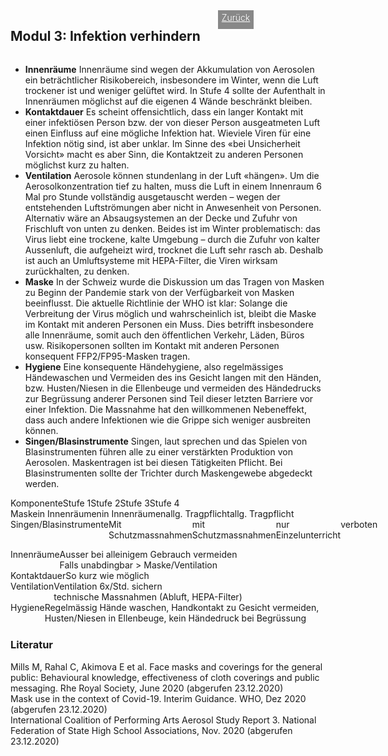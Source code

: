 <html>
  <head>
    <title>Modul 3</title>
    <meta charset="utf-8" />
    <meta http-equiv="expires" content="0">
  <style>
 /* FONTS */
 @import url("https://fonts.googleapis.com/css?family=Open+Sans+Condensed:300,700");
</style>
  </head>
  <body>
 <div style="display:flex;"><h2>Modul 3: Infektion verhindern</h2><div style="margin-left:2em;padding:3px 6px 0 6px;background-color:#888;color:#fff;font-weight:300;height:27px!important;"><a href="main" style="color:#fff;">Zurück</a></div></div>
    <div class="twocol">
    <div class="ntext">
      <ul>
        <li><strong>Innenräume</strong> Innenräume sind wegen der Akkumulation von Aerosolen ein beträchtlicher Risikobereich, insbesondere im Winter, wenn die Luft trockener ist und weniger gelüftet wird. In Stufe 4 sollte der Aufenthalt in Innenräumen möglichst auf die eigenen 4 Wände beschränkt bleiben.</li>
        <li><strong>Kontaktdauer</strong> Es scheint offensichtlich, dass ein langer Kontakt mit einer infektiösen Person bzw. der von dieser Person ausgeatmeten Luft einen Einfluss auf eine mögliche Infektion hat. Wieviele Viren für eine Infektion nötig sind, ist aber unklar. Im Sinne des «bei Unsicherheit Vorsicht» macht es aber Sinn, die Kontaktzeit zu anderen Personen möglichst kurz zu halten.</li>
        <li><strong>Ventilation</strong> Aerosole können stundenlang in der Luft «hängen». Um die Aerosolkonzentration tief zu halten, muss die Luft in einem Innenraum 6 Mal pro Stunde vollständig ausgetauscht werden – wegen der entstehenden Luftströmungen aber nicht in Anwesenheit von Personen. Alternativ wäre an Absaugsystemen an der Decke und Zufuhr von Frischluft von unten zu denken. Beides ist im Winter problematisch: das Virus liebt eine trockene, kalte Umgebung – durch die Zufuhr von kalter Aussenluft, die aufgeheizt wird, trocknet die Luft sehr rasch ab. Deshalb ist auch an Umluftsysteme mit HEPA-Filter, die Viren wirksam zurückhalten, zu denken.</li>
        <li><strong>Maske</strong> In der Schweiz wurde die Diskussion um das Tragen von Masken zu Beginn der Pandemie stark von der Verfügbarkeit von Masken beeinflusst. Die aktuelle Richtlinie der WHO ist klar: Solange die Verbreitung der Virus möglich und wahrscheinlich ist, bleibt die Maske im Kontakt mit anderen Personen ein Muss. Dies betrifft insbesondere alle Innenräume, somit auch den öffentlichen Verkehr, Läden, Büros usw. Risikopersonen sollten im Kontakt mit anderen Personen konsequent FFP2/FP95-Masken tragen.</li>
        <li><strong>Hygiene</strong> Eine konsequente Händehygiene, also regelmässiges Händewaschen und Vermeiden des ins Gesicht langen mit den Händen, bzw. Husten/Niesen in die Ellenbeuge und vermeiden des Händedrucks zur Begrüssung anderer Personen sind Teil dieser letzten Barriere vor einer Infektion. Die Massnahme hat den willkommenen Nebeneffekt, dass auch andere Infektionen wie die Grippe sich weniger ausbreiten können.</li>
        <li><strong>Singen/Blasinstrumente</strong> Singen, laut sprechen und das Spielen von Blasinstrumenten führen alle zu einer verstärkten Produktion von Aerosolen. Maskentragen ist bei diesen Tätigkeiten Pflicht. Bei Blasinstrumenten sollte der Trichter durch Maskengewebe abgedeckt werden.</li> 
      </ul>
    </div>
  </div>
  <div class="ntable" style="display:flex;width:100%;min-width:400px;">
    <div class="tbl5 st0">
      Komponente
    </div>
    <div class="tbl5 st1">
      Stufe 1
    </div>
    <div class="tbl5 st2">
      Stufe 2
    </div>
    <div class="tbl5 st3">
      Stufe 3
    </div>
    <div class="tbl5 st4">
      Stufe 4
    </div>
    </div>
     <div class="ntbl" style="display:flex;width:100%;min-width:400px;">
    <div class="tbl5 s0">
      Maske
    </div>
    <div class="tbl5 s1">
      in Innenräumen
    </div>
     <div class="tbl5 s2">
      in Innenräumen
    </div>
     <div class="tbl5 s3">
      allg. Tragpflicht
    </div>
     <div class="tbl5 s4">
      allg. Tragpflicht
    </div>
  </div> 
  <div class="ntbl" style="display:flex;width:100%;min-width:400px;">
    <div class="tbl5 s0">
      Singen/Blasinstrumente
    </div>
    <div class="tbl5 s1">
      Mit Schutzmassnahmen
    </div>
     <div class="tbl5 s2">
      mit Schutzmassnahmen
    </div>
     <div class="tbl5 s3">
      nur Einzelunterricht
    </div>
     <div class="tbl5 s4">
     verboten
    </div>
  </div>
<div class="ntbl" style="display:flex;width:100%;min-width:400px;margin-top:1em;">
    <div class="tbl5 s0">
      Innenräume
    </div>
    <div class="tbl1 s0">
      Ausser bei alleinigem Gebrauch vermeiden<br/>
      Falls unabdingbar > Maske/Ventilation
    </div>
  </div>
  <div class="ntbl" style="display:flex;width:100%;min-width:400px;">
    <div class="tbl5 s0">
      Kontaktdauer
    </div>
    <div class="tbl1 s0">
      So kurz wie möglich
    </div>
  </div>
  <div class="ntbl" style="display:flex;width:100%;min-width:400px;">
    <div class="tbl5 s0">
      Ventilation
    </div>
    <div class="tbl1 s0">
      Ventilation 6x/Std. sichern<br/>
      technische Massnahmen (Abluft, HEPA-Filter)
    </div>
  </div>
   <div class="ntbl" style="display:flex;width:100%;min-width:400px;">
    <div class="tbl5 s0">
      Hygiene
    </div>
    <div class="tbl1 s0">
      Regelmässig Hände waschen, Handkontakt zu Gesicht vermeiden,<br/>
      Husten/Niesen in Ellenbeuge, kein Händedruck bei Begrüssung
    </div>
  </div>
<h3 style="margin-top:1.5em;">Literatur</h3>
<div id="ref1">Mills M, Rahal C, Akimova E et al. Face masks and coverings for the general public: Behavioural knowledge, effectiveness of cloth coverings and public messaging. Rhe Royal Society, June 2020 (abgerufen 23.12.2020)</div>
<div id="ref2">Mask use in the context of Covid-19. Interim Guidance. WHO, Dez 2020 (abgerufen 23.12.2020)</div>
<div id="ref3">International Coalition of Performing Arts Aerosol Study Report 3. National Federation of State High School Associations, Nov. 2020 (abgerufen 23.12.2020)</div>
